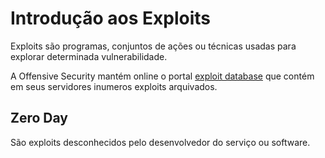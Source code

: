 # Introdução aos Exploits

Exploits são programas, conjuntos de ações ou técnicas usadas para explorar determinada vulnerabilidade.

A Offensive Security mantém online o portal [exploit database](https://www.exploit-db.com) que contém em seus servidores inumeros exploits arquivados.

## Zero Day
São exploits desconhecidos pelo desenvolvedor do serviço ou software.
